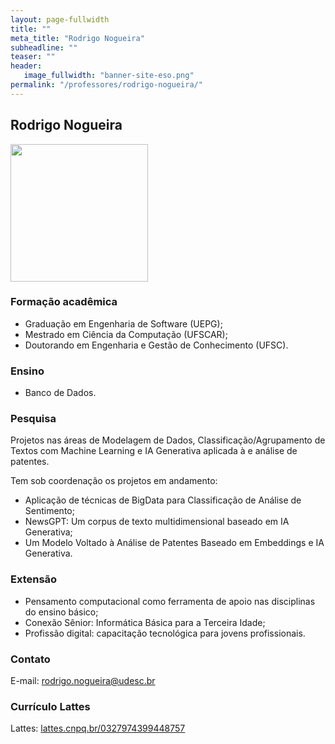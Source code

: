 ```yaml
---
layout: page-fullwidth
title: ""
meta_title: "Rodrigo Nogueira"
subheadline: ""
teaser: ""
header:
   image_fullwidth: "banner-site-eso.png"
permalink: "/professores/rodrigo-nogueira/"
---
```


## **Rodrigo Nogueira**

<img class="img-responsive" src="{{site.urlimg}}foto-professor-rodrigo-nogueira.jpg" width="220"/>

### **Formação acadêmica**

- Graduação em Engenharia de Software (UEPG);
- Mestrado em Ciência da Computação (UFSCAR);
- Doutorando em Engenharia e Gestão de Conhecimento (UFSC).

### **Ensino**

- Banco de Dados.

### **Pesquisa**

Projetos nas áreas de Modelagem de Dados, Classificação/Agrupamento de Textos com Machine Learning e IA Generativa aplicada à e análise de patentes.

Tem sob coordenação os projetos em andamento:
- Aplicação de técnicas de BigData para Classificação de Análise de Sentimento;
- NewsGPT: Um corpus de texto multidimensional baseado em IA Generativa;
- Um Modelo Voltado à Análise de Patentes Baseado em Embeddings e IA Generativa.

### **Extensão**

- Pensamento computacional como ferramenta de apoio nas disciplinas do ensino básico;
- Conexão Sênior: Informática Básica para a Terceira Idade;
- Profissão digital: capacitação tecnológica para jovens profissionais.

### **Contato**

E-mail: rodrigo.nogueira@udesc.br

### **Currículo Lattes**

Lattes: [lattes.cnpq.br/0327974399448757][rn]

[rn]: https://buscatextual.cnpq.br/buscatextual/visualizacv.do?metodo=apresentar&id=K4405614H6